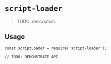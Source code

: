 # `script-loader`

> TODO: description

## Usage

```
const scriptLoader = require('script-loader');

// TODO: DEMONSTRATE API
```
